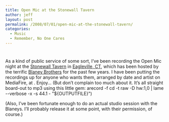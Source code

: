 ```yaml
---
title: Open Mic at the Stonewall Tavern
author: jeff
layout: post
permalink: /2008/07/01/open-mic-at-the-stonewall-tavern/
categories:
  - Music
  - Remember, No One Cares
---
```

# 

As a kind of public service of some sort, I’ve been recording the Open Mic night at the [Stonewall Tavern][1] in [Eagleville, CT][2], which has been hosted by the terrific [Blaney Brothers][3] for the past few years. I have been putting the recordings up for anyone who wants them, arranged by date and artist on MediaFire, at . Enjoy… (But don’t complain too much about it. It’s all straight board-out to mp3 using this little gem: arecord -f cd -t raw -D hw:1,0 | lame --verbose -x -s 44.1 - "${OUTPUTFILE}")

 [1]: http://www.myspace.com/thestonewalltavern
 [2]: http://en.wikipedia.org/wiki/Mansfield,_Connecticut
 [3]: http://www.myspace.com/blaneybrothers

(Also, I’ve been fortunate enough to do an actual studio session with the Blaneys. I’ll probably release it at some point, with their permission, of course.)